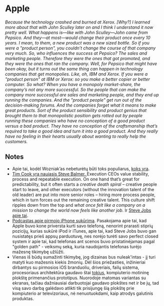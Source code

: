 # Apple

_Because the technology crashed and burned at Xerox. \[Why?\] I learned more about that with John Sculley later on and I think I understand it now pretty well. What happens is—like with John Sculley—John came from Pepsico. And they—at most—would change their product once every 10 years. I mean, to them, a new product was a new sized bottle. So if you were a "product person", you couldn’t change the course of that company very much. So, who influences the success at Pepsico? The sales and marketing people. Therefore they were the ones that got promoted, and they were the ones that ran the company. Well, for Pepsico that might have been okay, but it turns out the same thing can happen in technology companies that get monopolies. Like, oh, IBM and Xerox. If you were a "product person" at IBM or Xerox: so you make a better copier or better computer. So what? When you have a monopoly market-share, the company’s not any more successful. So the people that can make the company more successful are sales and marketing people, and they end up running the companies. And the "product people" get run out of the decision-making forums. And the companies forget what it means to make great products. Sort of the product sensibility and product genius that brought them to that monopolistic position gets rotted out by people running these companies who have no conception of a good product versus a bad product. They have no conception of the craftsmanship that’s required to take a good idea and turn it into a good product. And they really have no feeling in their hearts usually about wanting to really help the customers._

## Notes

* Apie tai, kodėl Wozniak’as nebeturėtų būti toks populiarus, [koks yra](https://medium.com/@pabischoff/steve-wozniak-walking-billboard-b51fcfaaaf4f#.3aunslboy).
* [Tim Cook yra naujasis Steve Balmer. ](https://steveblank.com/2016/10/24/why-tim-cook-is-steve-ballmer-and-why-he-still-has-his-job-at-apple/)Execution CEOs value stability, process and repeatable execution. On one hand that’s great for predictability, but it often starts a _creative death spiral_ – creative people start to leave, and other executors \(without the innovation talent of the old leader\) are put into more senior roles – hiring more process people, which in turn forces out the remaining creative talent. This culture shift ripples down from the top and _what once felt like a company on a mission to change the world now feels like another job_. Ir [Steve Jobs apie tai](https://youtu.be/-AxZofbMGpM).
* [Podcastas apie pirmojo iPhone sukūrimą](https://pca.st/ecdl). Pasakojama apie tai, kad Apple buvo kone priversta kurti savo telefoną, nenorint prarasti stiprių pozicijų, kurias sukūrė iPod ir iTunes, apie tai, kad Steve Jobs buvo gan nusistatęs prieš appsų parduotuvę, nes norėjo turėti savo perfect closed system ir apie tai, kad telefonas ant scenos buvo pristatinėjamas pagal "golden path" - veiksmų seką, kuria naudojantis telefonas turėjo mažesnę tikimybę užlūžti. 
* Vienas iš būdų sumažinti tikimybę, jog dizainas bus nuleak'intas - jį turi matyti kuo mažesnis kiekis žmonių. Dėl šios priežasties, inžinieriai dirbantys su pirmosios iOS branduoliu, driveriais, failų sistema, procesoriaus architektūra gaudavo štai [tokius](https://www.theverge.com/2019/3/19/18263844/apple-iphone-prototype-m68-original-development-board-red), kompiuterio motininę plokštę primenančius prototipus. Nuorodoje matomas variantas su ekranas, tačiau dažniausiai darbuotojai gaudavo plokštes net ir be jų, tad visą savo darbą galėdavo atlikti tik prisijungę šią plokštę prie kompiuterio ar televizoriaus, nė nenuotuokdami, kaip atrodys galutinis produktas.

